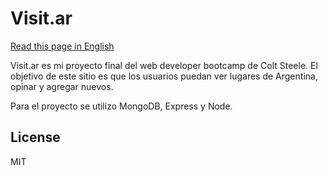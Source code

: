 # Visit.ar

[Read this page in English](https://github.com/igorriti/Visit.ar/blob/main/readmeEN.md)

Visit.ar es mi proyecto final del web developer bootcamp de Colt Steele. El objetivo de este sitio es que los usuarios puedan ver lugares de Argentina, opinar y agregar nuevos. 

Para el proyecto se utilizo MongoDB, Express y Node. 


## License

MIT
